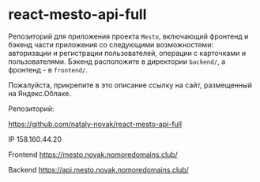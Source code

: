 # react-mesto-api-full
Репозиторий для приложения проекта `Mesto`, включающий фронтенд и бэкенд части приложения со следующими возможностями: авторизации и регистрации пользователей, операции с карточками и пользователями. Бэкенд расположите в директории `backend/`, а фронтенд - в `frontend/`. 
  
Пожалуйста, прикрепите в это описание ссылку на сайт, размещенный на Яндекс.Облаке.

Репозиторий:

https://github.com/nataly-novak/react-mesto-api-full

IP 158.160.44.20

Frontend https://mesto.novak.nomoredomains.club/

Backend https://api.mesto.novak.nomoredomains.club/
